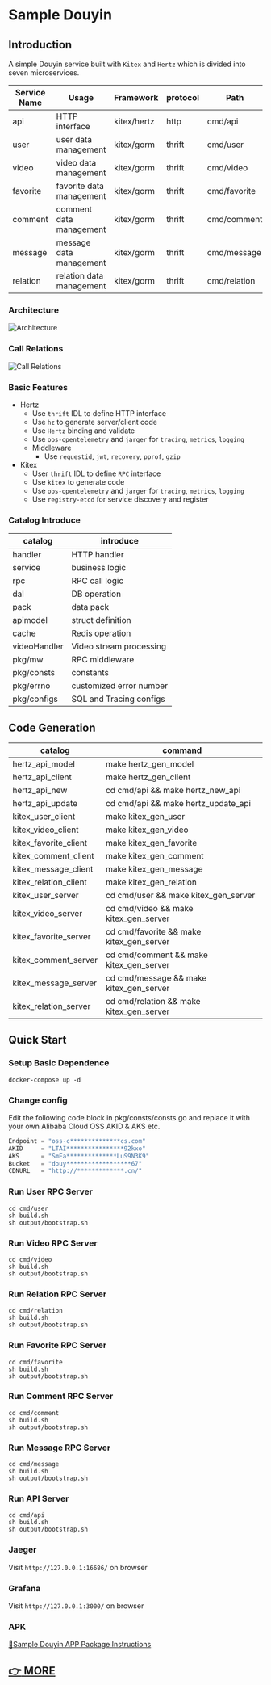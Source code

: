 # Sample Douyin

## Introduction
A simple Douyin service built with `Kitex` and `Hertz` which is divided into seven microservices.

| Service Name | Usage                    | Framework   | protocol | Path         | IDL                 |
|--------------|--------------------------|-------------|----------|--------------|---------------------|
| api          | HTTP interface           | kitex/hertz | http     | cmd/api      | idl/api.thrift      |
| user         | user data management     | kitex/gorm  | thrift   | cmd/user     | idl/user.thrift     |
| video        | video data management    | kitex/gorm  | thrift   | cmd/video    | idl/video.thrift    |
| favorite     | favorite data management | kitex/gorm  | thrift   | cmd/favorite | idl/favorite.thrift |
| comment      | comment data management  | kitex/gorm  | thrift   | cmd/comment  | idl/comment.thrift  |
| message      | message data management  | kitex/gorm  | thrift   | cmd/message  | idl/message.thrift  |
| relation     | relation data management | kitex/gorm  | thrift   | cmd/relation | idl/relation.thrift |

### Architecture

![Architecture](./images/architecture.jpg)

### Call Relations

![Call Relations](./images/call-relation.jpg)

### Basic Features

- Hertz
  - Use `thrift` IDL to define HTTP interface
  - Use `hz` to generate server/client code
  - Use `Hertz` binding and validate
  - Use `obs-opentelemetry` and `jarger` for `tracing`, `metrics`, `logging`
  - Middleware
    - Use `requestid`, `jwt`, `recovery`, `pprof`, `gzip`
- Kitex
  - User `thrift` IDL to define `RPC` interface
  - Use `kitex` to generate code
  - Use `obs-opentelemetry` and `jarger` for `tracing`, `metrics`, `logging`
  - Use `registry-etcd` for service discovery and register

### Catalog Introduce

| catalog       | introduce               |
|---------------|-------------------------|
| handler       | HTTP handler            |
| service       | business logic          |
| rpc           | RPC call logic          |
| dal           | DB operation            |
| pack          | data pack               |
| apimodel      | struct definition       |
| cache         | Redis operation         |
| videoHandler  | Video stream processing |
| pkg/mw        | RPC middleware          |
| pkg/consts    | constants               |
| pkg/errno     | customized error number |
| pkg/configs   | SQL and Tracing configs |

## Code Generation

| catalog               | command                              |
|-----------------------|--------------------------------------|
| hertz_api_model       | make hertz_gen_model                 |
| hertz_api_client      | make hertz_gen_client                |
| hertz_api_new         | cd cmd/api && make hertz_new_api     |
| hertz_api_update      | cd cmd/api && make hertz_update_api  |
| kitex_user_client     | make kitex_gen_user                  |
| kitex_video_client    | make kitex_gen_video                 |
| kitex_favorite_client | make kitex_gen_favorite              |
| kitex_comment_client  | make kitex_gen_comment               |
| kitex_message_client  | make kitex_gen_message               |
| kitex_relation_client | make kitex_gen_relation              |
| kitex_user_server     | cd cmd/user && make kitex_gen_server |
| kitex_video_server    | cd cmd/video && make kitex_gen_server |
| kitex_favorite_server | cd cmd/favorite && make kitex_gen_server |
| kitex_comment_server  | cd cmd/comment && make kitex_gen_server |
| kitex_message_server  | cd cmd/message && make kitex_gen_server |
| kitex_relation_server | cd cmd/relation && make kitex_gen_server |

## Quick Start

### Setup Basic Dependence

```shell
docker-compose up -d
```

### Change config
Edit the following code block in pkg/consts/consts.go and replace it with your own Alibaba Cloud OSS AKID & AKS etc.
```go
Endpoint = "oss-c**************cs.com"
AKID     = "LTAI****************92kxo"
AKS      = "SmEa**************LuS9N3K9"
Bucket   = "douy******************67"
CDNURL   = "http://*************.cn/"
```

### Run User RPC Server

```shell
cd cmd/user
sh build.sh
sh output/bootstrap.sh
```

### Run Video RPC Server

```shell
cd cmd/video
sh build.sh
sh output/bootstrap.sh
```

### Run Relation RPC Server

```shell
cd cmd/relation
sh build.sh
sh output/bootstrap.sh
```

### Run Favorite RPC Server

```shell
cd cmd/favorite
sh build.sh
sh output/bootstrap.sh
```

### Run Comment RPC Server

```shell
cd cmd/comment
sh build.sh
sh output/bootstrap.sh
```
### Run Message RPC Server

```shell
cd cmd/message
sh build.sh
sh output/bootstrap.sh
```
### Run API Server

```shell
cd cmd/api
sh build.sh
sh output/bootstrap.sh
```

### Jaeger

Visit `http://127.0.0.1:16686/` on browser

### Grafana

Visit `http://127.0.0.1:3000/` on browser

### APK

[:memo:Sample Douyin APP Package Instructions](https://bytedance.feishu.cn/docs/doccnM9KkBAdyDhg8qaeGlIz7S7#quPkfu)

## [:point_right: MORE](https://a6i0rzkzjm.feishu.cn/docx/Xa8sdTIGJopWrNxYgeVcrmxPnKe#doxcnPDVQrEZq14hwckf1K1Taqg)

